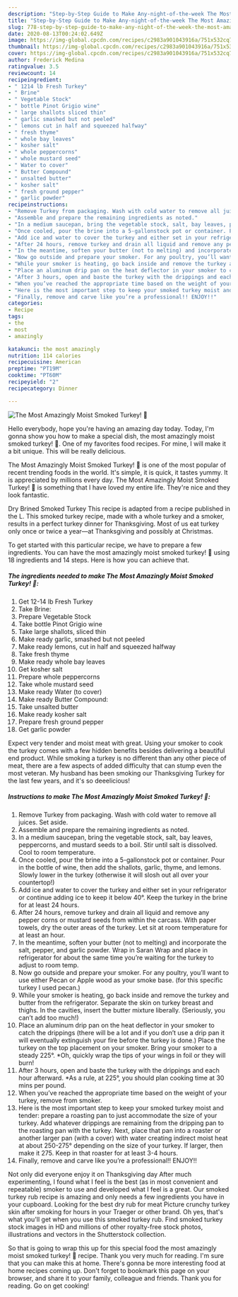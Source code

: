 ```yaml
---
description: "Step-by-Step Guide to Make Any-night-of-the-week The Most Amazingly Moist Smoked Turkey! 🦃"
title: "Step-by-Step Guide to Make Any-night-of-the-week The Most Amazingly Moist Smoked Turkey! 🦃"
slug: 778-step-by-step-guide-to-make-any-night-of-the-week-the-most-amazingly-moist-smoked-turkey
date: 2020-08-13T00:24:02.649Z
image: https://img-global.cpcdn.com/recipes/c2983a901043916a/751x532cq70/the-most-amazingly-moist-smoked-turkey-🦃-recipe-main-photo.jpg
thumbnail: https://img-global.cpcdn.com/recipes/c2983a901043916a/751x532cq70/the-most-amazingly-moist-smoked-turkey-🦃-recipe-main-photo.jpg
cover: https://img-global.cpcdn.com/recipes/c2983a901043916a/751x532cq70/the-most-amazingly-moist-smoked-turkey-🦃-recipe-main-photo.jpg
author: Frederick Medina
ratingvalue: 3.5
reviewcount: 14
recipeingredient:
- " 1214 lb Fresh Turkey"
- " Brine"
- " Vegetable Stock"
- " bottle Pinot Grigio wine"
- " large shallots sliced thin"
- " garlic smashed but not peeled"
- " lemons cut in half and squeezed halfway"
- " fresh thyme"
- " whole bay leaves"
- " kosher salt"
- " whole peppercorns"
- " whole mustard seed"
- " Water to cover"
- " Butter Compound"
- " unsalted butter"
- " kosher salt"
- " fresh ground pepper"
- " garlic powder"
recipeinstructions:
- "Remove Turkey from packaging. Wash with cold water to remove all juices. Set aside."
- "Assemble and prepare the remaining ingredients as noted."
- "In a medium saucepan, bring the vegetable stock, salt, bay leaves, peppercorns, and mustard seeds to a boil. Stir until salt is dissolved. Cool to room temperature."
- "Once cooled, pour the brine into a 5-gallonstock pot or container. Pour in the bottle of wine, then add the shallots, garlic, thyme, and lemons. Slowly lower in the turkey (otherwise it will slosh out all over your countertop!)"
- "Add ice and water to cover the turkey and either set in your refrigerator or continue adding ice to keep it below 40°. Keep the turkey in the brine for at least 24 hours."
- "After 24 hours, remove turkey and drain all liquid and remove any pepper corns or mustard seeds from within the carcass. With paper towels, dry the outer areas of the turkey. Let sit at room temperature for at least an hour."
- "In the meantime, soften your butter (not to melting) and incorporate the salt, pepper, and garlic powder. Wrap in Saran Wrap and place in refrigerator for about the same time you’re waiting for the turkey to adjust to room temp."
- "Now go outside and prepare your smoker. For any poultry, you’ll want to use either Pecan or Apple wood as your smoke base. (for this specific turkey I used pecan.)"
- "While your smoker is heating, go back inside and remove the turkey and butter from the refrigerator. Separate the skin on turkey breast and thighs. In the cavities, insert the butter mixture liberally. (Seriously, you can’t add too much!)"
- "Place an aluminum drip pan on the heat deflector in your smoker to catch the drippings (there will be a lot and if you don’t use a drip pan it will eventually extinguish your fire before the turkey is done.) Place the turkey on the top placement on your smoker. Bring your smoker to a steady 225°. *Oh, quickly wrap the tips of your wings in foil or they will burn!"
- "After 3 hours, open and baste the turkey with the drippings and each hour afterward. *As a rule, at 225°, you should plan cooking time at 30 mins per pound."
- "When you’ve reached the appropriate time based on the weight of your turkey, remove from smoker."
- "Here is the most important step to keep your smoked turkey moist and tender: prepare a roasting pan to just accommodate the size of your turkey. Add whatever drippings are remaining from the dripping pan to the roasting pan with the turkey. Next, place that pan into a roaster or another larger pan (with a cover) with water creating indirect moist heat at about 250-275° depending on the size of your turkey. If larger, then make it 275. Keep in that roaster for at least 3-4 hours."
- "Finally, remove and carve like you’re a professional!! ENJOY!!"
categories:
- Recipe
tags:
- the
- most
- amazingly

katakunci: the most amazingly 
nutrition: 114 calories
recipecuisine: American
preptime: "PT19M"
cooktime: "PT60M"
recipeyield: "2"
recipecategory: Dinner

---
```



![The Most Amazingly Moist Smoked Turkey! 🦃](https://img-global.cpcdn.com/recipes/c2983a901043916a/751x532cq70/the-most-amazingly-moist-smoked-turkey-🦃-recipe-main-photo.jpg)

Hello everybody, hope you're having an amazing day today. Today, I'm gonna show you how to make a special dish, the most amazingly moist smoked turkey! 🦃. One of my favorites food recipes. For mine, I will make it a bit unique. This will be really delicious.

The Most Amazingly Moist Smoked Turkey! 🦃 is one of the most popular of recent trending foods in the world. It's simple, it is quick, it tastes yummy. It is appreciated by millions every day. The Most Amazingly Moist Smoked Turkey! 🦃 is something that I have loved my entire life. They're nice and they look fantastic.

Dry Brined Smoked Turkey This recipe is adapted from a recipe published in the L. This smoked turkey recipe, made with a whole turkey and a smoker, results in a perfect turkey dinner for Thanksgiving. Most of us eat turkey only once or twice a year—at Thanksgiving and possibly at Christmas.


To get started with this particular recipe, we have to prepare a few ingredients. You can have the most amazingly moist smoked turkey! 🦃 using 18 ingredients and 14 steps. Here is how you can achieve that.

<!--inarticleads1-->

##### The ingredients needed to make The Most Amazingly Moist Smoked Turkey! 🦃:

1. Get  12-14 lb Fresh Turkey
1. Take  Brine:
1. Prepare  Vegetable Stock
1. Take  bottle Pinot Grigio wine
1. Take  large shallots, sliced thin
1. Make ready  garlic, smashed but not peeled
1. Make ready  lemons, cut in half and squeezed halfway
1. Take  fresh thyme
1. Make ready  whole bay leaves
1. Get  kosher salt
1. Prepare  whole peppercorns
1. Take  whole mustard seed
1. Make ready  Water (to cover)
1. Make ready  Butter Compound:
1. Take  unsalted butter
1. Make ready  kosher salt
1. Prepare  fresh ground pepper
1. Get  garlic powder


Expect very tender and moist meat with great. Using your smoker to cook the turkey comes with a few hidden benefits besides delivering a beautiful end product. While smoking a turkey is no different than any other piece of meat, there are a few aspects of added difficulty that can stump even the most veteran. My husband has been smoking our Thanksgiving Turkey for the last few years, and it&#39;s so deeelicious! 

<!--inarticleads2-->

##### Instructions to make The Most Amazingly Moist Smoked Turkey! 🦃:

1. Remove Turkey from packaging. Wash with cold water to remove all juices. Set aside.
1. Assemble and prepare the remaining ingredients as noted.
1. In a medium saucepan, bring the vegetable stock, salt, bay leaves, peppercorns, and mustard seeds to a boil. Stir until salt is dissolved. Cool to room temperature.
1. Once cooled, pour the brine into a 5-gallonstock pot or container. Pour in the bottle of wine, then add the shallots, garlic, thyme, and lemons. Slowly lower in the turkey (otherwise it will slosh out all over your countertop!)
1. Add ice and water to cover the turkey and either set in your refrigerator or continue adding ice to keep it below 40°. Keep the turkey in the brine for at least 24 hours.
1. After 24 hours, remove turkey and drain all liquid and remove any pepper corns or mustard seeds from within the carcass. With paper towels, dry the outer areas of the turkey. Let sit at room temperature for at least an hour.
1. In the meantime, soften your butter (not to melting) and incorporate the salt, pepper, and garlic powder. Wrap in Saran Wrap and place in refrigerator for about the same time you’re waiting for the turkey to adjust to room temp.
1. Now go outside and prepare your smoker. For any poultry, you’ll want to use either Pecan or Apple wood as your smoke base. (for this specific turkey I used pecan.)
1. While your smoker is heating, go back inside and remove the turkey and butter from the refrigerator. Separate the skin on turkey breast and thighs. In the cavities, insert the butter mixture liberally. (Seriously, you can’t add too much!)
1. Place an aluminum drip pan on the heat deflector in your smoker to catch the drippings (there will be a lot and if you don’t use a drip pan it will eventually extinguish your fire before the turkey is done.) Place the turkey on the top placement on your smoker. Bring your smoker to a steady 225°. *Oh, quickly wrap the tips of your wings in foil or they will burn!
1. After 3 hours, open and baste the turkey with the drippings and each hour afterward. *As a rule, at 225°, you should plan cooking time at 30 mins per pound.
1. When you’ve reached the appropriate time based on the weight of your turkey, remove from smoker.
1. Here is the most important step to keep your smoked turkey moist and tender: prepare a roasting pan to just accommodate the size of your turkey. Add whatever drippings are remaining from the dripping pan to the roasting pan with the turkey. Next, place that pan into a roaster or another larger pan (with a cover) with water creating indirect moist heat at about 250-275° depending on the size of your turkey. If larger, then make it 275. Keep in that roaster for at least 3-4 hours.
1. Finally, remove and carve like you’re a professional!! ENJOY!!


Not only did everyone enjoy it on Thanksgiving day After much experimenting, I found what I feel is the best (as in most convenient and repeatable) smoker to use and developed what I feel is a great. Our smoked turkey rub recipe is amazing and only needs a few ingredients you have in your cupboard. Looking for the best dry rub for meat Picture crunchy turkey skin after smoking for hours in your Traeger or other brand. Oh yes, that&#39;s what you&#39;ll get when you use this smoked turkey rub. Find smoked turkey stock images in HD and millions of other royalty-free stock photos, illustrations and vectors in the Shutterstock collection. 

So that is going to wrap this up for this special food the most amazingly moist smoked turkey! 🦃 recipe. Thank you very much for reading. I'm sure that you can make this at home. There's gonna be more interesting food at home recipes coming up. Don't forget to bookmark this page on your browser, and share it to your family, colleague and friends. Thank you for reading. Go on get cooking!
